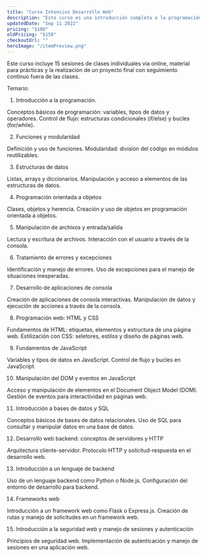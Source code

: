 ```yaml
---
title: "Curso Intensivo Desarrollo Web"
description: "Este curso es una introducción completa a la programación y el desarrollo web. Comenzaremos desde los conceptos básicos de programación hasta llegar a la construcción de aplicaciones web interactivas. A lo largo del curso, aprenderás los fundamentos de la lógica de programación, manipulación de datos, desarrollo frontend y backend, y crearás tu propio proyecto web."
updatedDate: "Sep 11 2022"
pricing: "$100"
oldPricing: "$150"
checkoutUrl: ""
heroImage: "/itemPreview.png"
---
```


Este curso incluye 15 sesiones de clases individuales via online, material para prácticas y la realización de un proyecto final con seguimiento continuo fuera de las clases.

Temario:

1. Introducción a la programación.

Conceptos básicos de programación: variables, tipos de datos y operadores.
Control de flujo: estructuras condicionales (if/else) y bucles (for/while).

2. Funciones y modularidad

Definición y uso de funciones.
Modularidad: división del código en módulos reutilizables.

3. Estructuras de datos

Listas, arrays y diccionarios.
Manipulación y acceso a elementos de las estructuras de datos.

4. Programación orientada a objetos

Clases, objetos y herencia.
Creación y uso de objetos en programación orientada a objetos.

5. Manipulación de archivos y entrada/salida

Lectura y escritura de archivos.
Interacción con el usuario a través de la consola.

6. Tratamiento de errores y excepciones

Identificación y manejo de errores.
Uso de excepciones para el manejo de situaciones inesperadas.

7. Desarrollo de aplicaciones de consola

Creación de aplicaciones de consola interactivas.
Manipulación de datos y ejecución de acciones a través de la consola.


8. Programación web: HTML y CSS

Fundamentos de HTML: etiquetas, elementos y estructura de una página web.
Estilización con CSS: seletores, estilos y diseño de páginas web.

9. Fundamentos de JavaScript

Variables y tipos de datos en JavaScript.
Control de flujo y bucles en JavaScript.

10. Manipulación del DOM y eventos en JavaScript

Acceso y manipulación de elementos en el Document Object Model (DOM).
Gestión de eventos para interactividad en páginas web.

11. Introducción a bases de datos y SQL

Conceptos básicos de bases de datos relacionales.
Uso de SQL para consultar y manipular datos en una base de datos.

12. Desarrollo web backend: conceptos de servidores y HTTP

Arquitectura cliente-servidor.
Protocolo HTTP y solicitud-respuesta en el desarrollo web.

13. Introducción a un lenguaje de backend

Uso de un lenguaje backend como Python o Node.js.
Configuración del entorno de desarrollo para backend.

14. Frameworks web

Introducción a un framework web como Flask o Express.js.
Creación de rutas y manejo de solicitudes en un framework web.

15. Introducción a la seguridad web y manejo de sesiones y autenticación

Principios de seguridad web.
Implementación de autenticación y manejo de sesiones en una aplicación web.